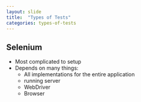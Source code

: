 ```yaml
---
layout: slide
title:  "Types of Tests"
categories: types-of-tests
---
```


## Selenium
* Most complicated to setup
* Depends on many things:
    * All implementations for the entire application
    * running server
    * WebDriver
    * Browser
